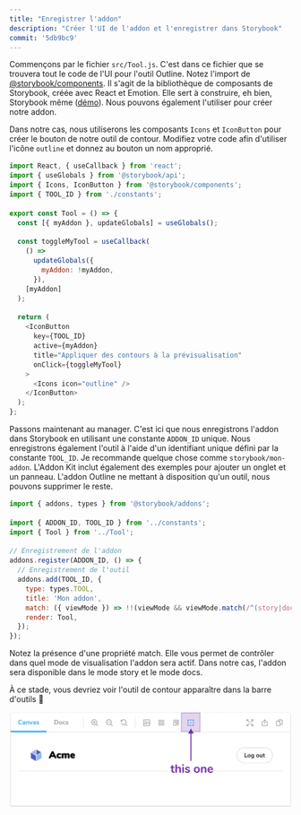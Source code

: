 ```yaml
---
title: "Enregistrer l'addon"
description: "Créer l'UI de l'addon et l'enregistrer dans Storybook"
commit: '5db9bc9'
---
```


Commençons par le fichier `src/Tool.js`. C'est dans ce fichier que se trouvera tout le code de l'UI pour l'outil Outline. Notez l'import de [@storybook/components](https://www.npmjs.com/package/@storybook/components). Il s'agit de la bibliothèque de composants de Storybook, créée avec React et Emotion. Elle sert à construire, eh bien, Storybook même ([démo](https://next--storybookjs.netlify.app/official-storybook/)). Nous pouvons également l'utiliser pour créer notre addon.

Dans notre cas, nous utiliserons les composants `Icons` et `IconButton` pour créer le bouton de notre outil de contour. Modifiez votre code afin d'utiliser l'icône `outline` et donnez au bouton un nom approprié.

```js:title=src/Tool.js
import React, { useCallback } from 'react';
import { useGlobals } from '@storybook/api';
import { Icons, IconButton } from '@storybook/components';
import { TOOL_ID } from './constants';

export const Tool = () => {
  const [{ myAddon }, updateGlobals] = useGlobals();

  const toggleMyTool = useCallback(
    () =>
      updateGlobals({
        myAddon: !myAddon,
      }),
    [myAddon]
  );

  return (
    <IconButton
      key={TOOL_ID}
      active={myAddon}
      title="Appliquer des contours à la prévisualisation"
      onClick={toggleMyTool}
    >
      <Icons icon="outline" />
    </IconButton>
  );
};
```

Passons maintenant au manager. C'est ici que nous enregistrons l'addon dans Storybook en utilisant une constante `ADDON_ID` unique. Nous enregistrons également l'outil à l'aide d'un identifiant unique défini par la constante `TOOL_ID`. Je recommande quelque chose comme `storybook/mon-addon`. L'Addon Kit inclut également des exemples pour ajouter un onglet et un panneau. L'addon Outline ne mettant à disposition qu'un outil, nous pouvons supprimer le reste.

```js:title=src/preset/manager.js
import { addons, types } from '@storybook/addons';

import { ADDON_ID, TOOL_ID } from '../constants';
import { Tool } from '../Tool';

// Enregistrement de l'addon
addons.register(ADDON_ID, () => {
  // Enregistrement de l'outil
  addons.add(TOOL_ID, {
    type: types.TOOL,
    title: 'Mon addon',
    match: ({ viewMode }) => !!(viewMode && viewMode.match(/^(story|docs)$/)),
    render: Tool,
  });
});
```

Notez la présence d'une propriété match. Elle vous permet de contrôler dans quel mode de visualisation l'addon sera actif. Dans notre cas, l'addon sera disponible dans le mode story et le mode docs.

À ce stade, vous devriez voir l'outil de contour apparaître dans la barre d'outils 🎉

![Activer l'outil de contour](../../images/outline-tool.png)
